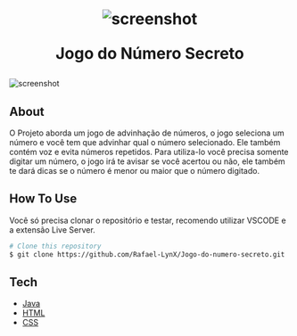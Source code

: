 
<h1 align="center">  
	
   ![screenshot](https://github.com/Rafael-LynX/Test/blob/main/7d07a255678962d30d8717dcf5dbd266.gif)
  
  Jogo do Número Secreto
</h1>

![screenshot](https://github.com/Rafael-LynX/Jogo-do-numero-secreto/blob/main/Screenshot_1.png)

## About
O Projeto aborda um jogo de advinhação de números, o jogo seleciona um número e você tem que advinhar qual o número selecionado.
Ele também contém voz e evita números repetidos. 
Para utiliza-lo você precisa somente digitar um número, o jogo irá te avisar se você acertou ou não, ele também
te dará dicas se o número é menor ou maior que o número digitado.

## How To Use
Você só precisa clonar o repositório e testar, recomendo utilizar VSCODE e a extensão Live Server.

```bash
# Clone this repository
$ git clone https://github.com/Rafael-LynX/Jogo-do-numero-secreto.git
```

## Tech

- [Java](https://docs.oracle.com/javase/tutorial/index.html)
- [HTML](https://developer.mozilla.org/pt-BR/docs/Web/HTML)
- [CSS](https://developer.mozilla.org/pt-BR/docs/Web/CSS)

